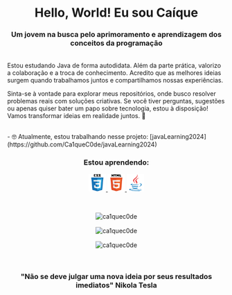 <h1 align="center">Hello, World! Eu sou Caíque</h1>
<h3 align="center">Um jovem na busca pelo aprimoramento e aprendizagem dos conceitos da programação</h3>

<br>Estou estudando Java de forma autodidata. Além da parte prática, valorizo a colaboração e a troca de conhecimento. Acredito que as melhores ideias surgem quando trabalhamos juntos e compartilhamos nossas experiências.

Sinta-se à vontade para explorar meus repositórios, onde busco resolver problemas reais com soluções criativas. Se você tiver perguntas, sugestões ou apenas quiser bater um papo sobre tecnologia, estou à disposição! Vamos transformar ideias em realidade juntos. 🚀</br>

<br>
- 🤓 Atualmente, estou trabalhando nesse projeto: [javaLearning2024] (https://github.com/Ca1queC0de/javaLearning2024)
</br>

<h3 align="center">Estou aprendendo:</h3>
<p align="center"> <a href="https://www.w3schools.com/css/" target="_blank" rel="noreferrer"> <img src="https://raw.githubusercontent.com/devicons/devicon/master/icons/css3/css3-original-wordmark.svg" alt="css3" width="40" height="40"/> </a> <a href="https://www.w3.org/html/" target="_blank" rel="noreferrer"> <img src="https://raw.githubusercontent.com/devicons/devicon/master/icons/html5/html5-original-wordmark.svg" alt="html5" width="40" height="40"/> </a> <a href="https://www.java.com" target="_blank" rel="noreferrer"> <img src="https://raw.githubusercontent.com/devicons/devicon/master/icons/java/java-original.svg" alt="java" width="40" height="40"/> </a> </p>

<br>
<p align="center "> <img align="center" src="https://github-readme-stats.vercel.app/api/top-langs?username=ca1quec0de&show_icons=true&locale=en&layout=compact" alt="ca1quec0de" /></p>

<p align = "center "> <img align="center" src="https://github-readme-stats.vercel.app/api?username=ca1quec0de&show_icons=true&locale=en" alt="ca1quec0de" /></p>

<p align = "center "><img align="center" src="https://github-readme-streak-stats.herokuapp.com/?user=ca1quec0de&" alt="ca1quec0de" /></p>
</br>

<h3 align="center">"Não se deve julgar uma nova ideia por seus resultados imediatos" Nikola Tesla</h3>

